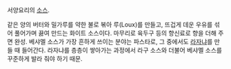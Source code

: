 서양요리의 [소스](%EC%86%8C%EC%8A%A4.md).

같은 양의 버터와 밀가루를 약한 불로 볶아 루(Loux)를 만들고, 뜨겁게 데운 우유를 섞어 풀어가며 끓여 만드는 화이트 소스이다. 마무리로
육두구 등의 향신료로 향을 더해 주면 완성. 베샤멜 소스가 가장 흔하게 쓰이는 분야는 파스타로, 그 중에서도
[라자냐](%EB%9D%BC%EC%9E%90%EB%83%90.md)를 만들 때 들어간다. 라자냐를 층층이 쌓아가는 과정에서 라구 소스와
더불어 베샤멜 소스를 꾸준하게 발라 줘야 하기 때문.

